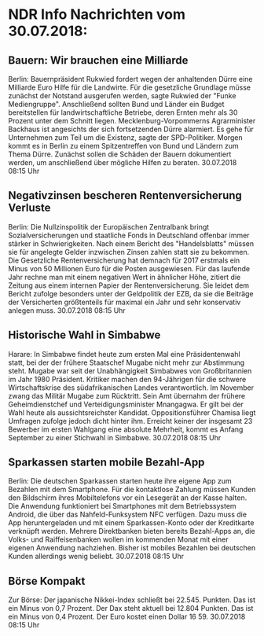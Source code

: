 # NDR Info Nachrichten vom 30.07.2018:


## Bauern: Wir brauchen eine Milliarde
Berlin: Bauernpräsident Rukwied fordert wegen der anhaltenden Dürre eine Milliarde Euro Hilfe für die Landwirte. Für die gesetzliche Grundlage müsse zunächst der Notstand ausgerufen werden, sagte Rukwied der "Funke Mediengruppe". Anschließend sollten Bund und Länder ein Budget bereitstellen für landwirtschaftliche Betriebe, deren Ernten mehr als 30 Prozent unter dem Schnitt liegen. Mecklenburg-Vorpommerns Agrarminister Backhaus ist angesichts der sich fortsetzenden Dürre alarmiert. Es gehe für Unternehmen zum Teil um die Existenz, sagte der SPD-Politiker. Morgen kommt es in Berlin zu einem Spitzentreffen von Bund und Ländern zum Thema Dürre. Zunächst sollen die Schäden der Bauern dokumentiert werden, um anschließend über mögliche Hilfen zu beraten. 30.07.2018 08:15 Uhr 

## Negativzinsen bescheren Rentenversicherung Verluste
Berlin: Die Nullzinspolitik der Europäischen Zentralbank bringt Sozialversicherungen und staatliche Fonds in Deutschland offenbar immer stärker in Schwierigkeiten. Nach einem Bericht des "Handelsblatts" müssen sie für angelegte Gelder inzwischen Zinsen zahlen statt sie zu bekommen. Die Gesetzliche Rentenversicherung hat demnach für 2017 erstmals ein Minus von 50 Millionen Euro für die Posten ausgewiesen. Für das laufende Jahr rechne man mit einem negativen Wert in ähnlicher Höhe, zitiert die Zeitung aus einem internen Papier der Rentenversicherung. Sie leidet dem Bericht zufolge besonders unter der Geldpolitik der EZB, da sie die Beiträge der Versicherten größtenteils für maximal ein Jahr und sehr konservativ anlegen muss. 30.07.2018 08:15 Uhr 

## Historische Wahl in Simbabwe
Harare: In Simbabwe findet heute zum ersten Mal eine Präsidentenwahl statt, bei der der frühere Staatschef Mugabe nicht mehr zur Abstimmung steht. Mugabe war seit der Unabhängigkeit Simbabwes von Großbritannien im Jahr 1980 Präsident. Kritiker machen den 94-Jährigen für die schwere Wirtschaftskrise des südafrikanischen Landes verantwortlich. Im November zwang das Militär Mugabe zum Rücktritt. Sein Amt übernahm der frühere Geheimdienstchef und Verteidigungsminister Mnangagwa. Er gilt bei der Wahl heute als aussichtsreichster Kandidat. Oppositionsführer Chamisa liegt Umfragen zufolge jedoch dicht hinter ihm. Erreicht keiner der insgesamt 23 Bewerber im ersten Wahlgang eine absolute Mehrheit, kommt es Anfang September zu einer Stichwahl in Simbabwe. 30.07.2018 08:15 Uhr 

## Sparkassen starten mobile Bezahl-App
Berlin:	Die deutschen Sparkassen starten heute ihre eigene App zum Bezahlen mit dem Smartphone. Für die kontaktlose Zahlung müssen Kunden den Bildschirm ihres Mobiltelefons vor ein Lesegerät an der Kasse halten. Die Anwendung funktioniert bei Smartphones mit dem Betriebssystem Android, die über das Nahfeld-Funksystem NFC verfügen. Dazu muss die App heruntergeladen und mit einem Sparkassen-Konto oder der Kreditkarte verknüpft werden. Mehrere Direktbanken bieten bereits Bezahl-Apps an, die Volks- und Raiffeisenbanken wollen im kommenden Monat mit einer eigenen Anwendung nachziehen. Bisher ist mobiles Bezahlen bei deutschen Kunden allerdings wenig beliebt. 30.07.2018 08:15 Uhr 

## Börse Kompakt
Zur Börse: Der japanische Nikkei-Index schließt bei 22.545. Punkten. Das ist ein Minus von 0,7 Prozent. Der Dax steht aktuell bei 12.804 Punkten. Das ist ein Minus von 0,4 Prozent. Der Euro kostet einen Dollar 16 59. 30.07.2018 08:15 Uhr 

